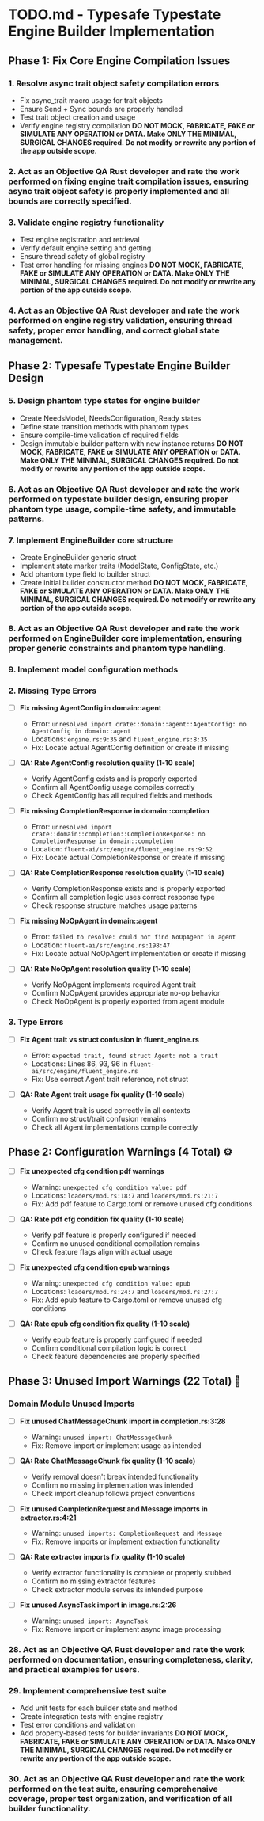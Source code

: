 # TODO.md - Typesafe Typestate Engine Builder Implementation

## Phase 1: Fix Core Engine Compilation Issues

### 1. Resolve async trait object safety compilation errors
- Fix async_trait macro usage for trait objects
- Ensure Send + Sync bounds are properly handled  
- Test trait object creation and usage
- Verify engine registry compilation
**DO NOT MOCK, FABRICATE, FAKE or SIMULATE ANY OPERATION or DATA. Make ONLY THE MINIMAL, SURGICAL CHANGES required. Do not modify or rewrite any portion of the app outside scope.**

### 2. Act as an Objective QA Rust developer and rate the work performed on fixing engine trait compilation issues, ensuring async trait object safety is properly implemented and all bounds are correctly specified.

### 3. Validate engine registry functionality
- Test engine registration and retrieval
- Verify default engine setting and getting
- Ensure thread safety of global registry
- Test error handling for missing engines
**DO NOT MOCK, FABRICATE, FAKE or SIMULATE ANY OPERATION or DATA. Make ONLY THE MINIMAL, SURGICAL CHANGES required. Do not modify or rewrite any portion of the app outside scope.**

### 4. Act as an Objective QA Rust developer and rate the work performed on engine registry validation, ensuring thread safety, proper error handling, and correct global state management.

## Phase 2: Typesafe Typestate Engine Builder Design

### 5. Design phantom type states for engine builder
- Create NeedsModel, NeedsConfiguration, Ready states
- Define state transition methods with phantom types
- Ensure compile-time validation of required fields
- Design immutable builder pattern with new instance returns
**DO NOT MOCK, FABRICATE, FAKE or SIMULATE ANY OPERATION or DATA. Make ONLY THE MINIMAL, SURGICAL CHANGES required. Do not modify or rewrite any portion of the app outside scope.**

### 6. Act as an Objective QA Rust developer and rate the work performed on typestate builder design, ensuring proper phantom type usage, compile-time safety, and immutable patterns.

### 7. Implement EngineBuilder core structure
- Create EngineBuilder<State> generic struct
- Implement state marker traits (ModelState, ConfigState, etc.)
- Add phantom type field to builder struct
- Create initial builder constructor method
**DO NOT MOCK, FABRICATE, FAKE or SIMULATE ANY OPERATION or DATA. Make ONLY THE MINIMAL, SURGICAL CHANGES required. Do not modify or rewrite any portion of the app outside scope.**

### 8. Act as an Objective QA Rust developer and rate the work performed on EngineBuilder core implementation, ensuring proper generic constraints and phantom type handling.

### 9. Implement model configuration methods

### 2. Missing Type Errors

- [ ] **Fix missing AgentConfig in domain::agent**
  - Error: `unresolved import crate::domain::agent::AgentConfig: no AgentConfig in domain::agent`
  - Locations: `engine.rs:9:35` and `fluent_engine.rs:8:35`
  - Fix: Locate actual AgentConfig definition or create if missing

- [ ] **QA: Rate AgentConfig resolution quality (1-10 scale)**
  - Verify AgentConfig exists and is properly exported
  - Confirm all AgentConfig usage compiles correctly
  - Check AgentConfig has all required fields and methods

- [ ] **Fix missing CompletionResponse in domain::completion**
  - Error: `unresolved import crate::domain::completion::CompletionResponse: no CompletionResponse in domain::completion`
  - Location: `fluent-ai/src/engine/fluent_engine.rs:9:52`
  - Fix: Locate actual CompletionResponse or create if missing

- [ ] **QA: Rate CompletionResponse resolution quality (1-10 scale)**
  - Verify CompletionResponse exists and is properly exported
  - Confirm all completion logic uses correct response type
  - Check response structure matches usage patterns

- [ ] **Fix missing NoOpAgent in domain::agent**
  - Error: `failed to resolve: could not find NoOpAgent in agent`
  - Location: `fluent-ai/src/engine.rs:198:47`
  - Fix: Locate actual NoOpAgent implementation or create if missing

- [ ] **QA: Rate NoOpAgent resolution quality (1-10 scale)**
  - Verify NoOpAgent implements required Agent trait
  - Confirm NoOpAgent provides appropriate no-op behavior
  - Check NoOpAgent is properly exported from agent module

### 3. Type Errors

- [ ] **Fix Agent trait vs struct confusion in fluent_engine.rs**
  - Error: `expected trait, found struct Agent: not a trait`
  - Locations: Lines 86, 93, 96 in `fluent-ai/src/engine/fluent_engine.rs`
  - Fix: Use correct Agent trait reference, not struct

- [ ] **QA: Rate Agent trait usage fix quality (1-10 scale)**
  - Verify Agent trait is used correctly in all contexts
  - Confirm no struct/trait confusion remains
  - Check all Agent implementations compile correctly

## Phase 2: Configuration Warnings (4 Total) ⚙️

- [ ] **Fix unexpected cfg condition pdf warnings**
  - Warning: `unexpected cfg condition value: pdf`
  - Locations: `loaders/mod.rs:18:7` and `loaders/mod.rs:21:7`
  - Fix: Add pdf feature to Cargo.toml or remove unused cfg conditions

- [ ] **QA: Rate pdf cfg condition fix quality (1-10 scale)**
  - Verify pdf feature is properly configured if needed
  - Confirm no unused conditional compilation remains
  - Check feature flags align with actual usage

- [ ] **Fix unexpected cfg condition epub warnings**
  - Warning: `unexpected cfg condition value: epub`
  - Locations: `loaders/mod.rs:24:7` and `loaders/mod.rs:27:7`
  - Fix: Add epub feature to Cargo.toml or remove unused cfg conditions

- [ ] **QA: Rate epub cfg condition fix quality (1-10 scale)**
  - Verify epub feature is properly configured if needed
  - Confirm conditional compilation logic is correct
  - Check feature dependencies are properly specified

## Phase 3: Unused Import Warnings (22 Total) 🧹

### Domain Module Unused Imports

- [ ] **Fix unused ChatMessageChunk import in completion.rs:3:28**
  - Warning: `unused import: ChatMessageChunk`
  - Fix: Remove import or implement usage as intended

- [ ] **QA: Rate ChatMessageChunk fix quality (1-10 scale)**
  - Verify removal doesn't break intended functionality
  - Confirm no missing implementation was intended
  - Check import cleanup follows project conventions

- [ ] **Fix unused CompletionRequest and Message imports in extractor.rs:4:21**
  - Warning: `unused imports: CompletionRequest and Message`
  - Fix: Remove imports or implement extraction functionality

- [ ] **QA: Rate extractor imports fix quality (1-10 scale)**
  - Verify extractor functionality is complete or properly stubbed
  - Confirm no missing extractor features
  - Check extractor module serves its intended purpose

- [ ] **Fix unused AsyncTask import in image.rs:2:26**
  - Warning: `unused import: AsyncTask`
  - Fix: Remove import or implement async image processing
### 28. Act as an Objective QA Rust developer and rate the work performed on documentation, ensuring completeness, clarity, and practical examples for users.

### 29. Implement comprehensive test suite
- Add unit tests for each builder state and method
- Create integration tests with engine registry
- Test error conditions and validation
- Add property-based tests for builder invariants
**DO NOT MOCK, FABRICATE, FAKE or SIMULATE ANY OPERATION or DATA. Make ONLY THE MINIMAL, SURGICAL CHANGES required. Do not modify or rewrite any portion of the app outside scope.**

### 30. Act as an Objective QA Rust developer and rate the work performed on the test suite, ensuring comprehensive coverage, proper test organization, and verification of all builder functionality.
